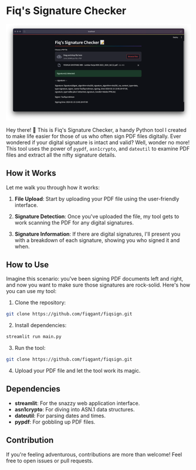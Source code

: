 # Fiq's Signature Checker

![Alt Text](/ss.png)

Hey there! 👋 This is Fiq's Signature Checker, a handy Python tool I created to make life easier for those of us who often sign PDF files digitally. Ever wondered if your digital signature is intact and valid? Well, wonder no more! This tool uses the power of `pypdf`, `asn1crypto`, and `dateutil` to examine PDF files and extract all the nifty signature details.

## How it Works

Let me walk you through how it works:

1. **File Upload**: Start by uploading your PDF file using the user-friendly interface.

2. **Signature Detection**: Once you've uploaded the file, my tool gets to work scanning the PDF for any digital signatures.

3. **Signature Information**: If there are digital signatures, I'll present you with a breakdown of each signature, showing you who signed it and when.

## How to Use

Imagine this scenario: you've been signing PDF documents left and right, and now you want to make sure those signatures are rock-solid. Here's how you can use my tool:

1. Clone the repository:

```bash
git clone https://github.com/fiqgant/fiqsign.git
```

2. Install dependencies:

```bash
streamlit run main.py
```

3. Run the tool:

```bash
git clone https://github.com/fiqgant/fiqsign.git
```

4. Upload your PDF file and let the tool work its magic.

## Dependencies
- **streamlit**: For the snazzy web application interface.
- **asn1crypto**: For diving into ASN.1 data structures.
- **dateutil**: For parsing dates and times.
- **pypdf**: For gobbling up PDF files.

## Contribution
If you're feeling adventurous, contributions are more than welcome! Feel free to open issues or pull requests.
